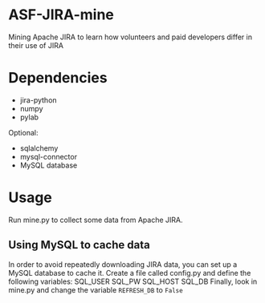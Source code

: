 # ASF-JIRA-mine
Mining Apache JIRA to learn how volunteers and paid developers differ in their use of JIRA

# Dependencies
- jira-python
- numpy
- pylab

Optional:
- sqlalchemy
- mysql-connector
- MySQL database

# Usage
Run mine.py to collect some data from Apache JIRA.

## Using MySQL to cache data
In order to avoid repeatedly downloading JIRA data, you can set up a MySQL database to cache it. Create a file called config.py and define the following variables:
  SQL_USER
  SQL_PW
  SQL_HOST
  SQL_DB
Finally, look in mine.py and change the variable `REFRESH_DB` to `False`
